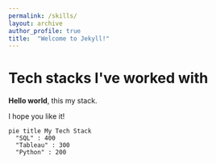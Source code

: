 ```yaml
---
permalink: /skills/
layout: archive
author_profile: true
title:  "Welcome to Jekyll!"
---
```


# Tech stacks I've worked with

**Hello world**, this my stack.

I hope you like it!

```mermaid!
pie title My Tech Stack
  "SQL" : 400
  "Tableau" : 300
  "Python" : 200
```
